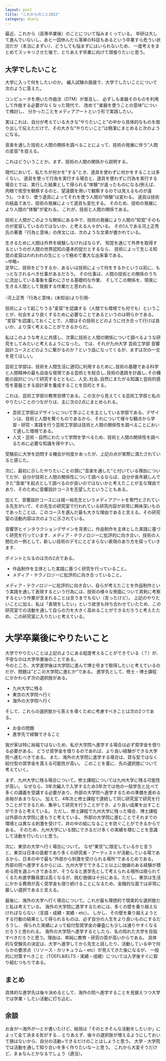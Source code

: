 ```yaml
---
layout: post
title: "これからのこと2022"
category: diary
---
```


最近、これから（高専卒業後）のことについて悩みまくっている。
卒研は大して進んでいないし、あと一回休んだら落単の科目もあるという卒業すら危うい状況だが（本当にまずい）、どうしても悩まずにはいられないため、
一度考えをまとめてスッキリさせた後で、とりあえず卒業に向けて頑張りたいと思う。

## 大学でしたいこと  
大学に入って何をしたいのか。
編入試験の面接で、大学でしたいことについて次のように答えた。
>
コンピュータを用いた作曲法（DTM）が普及し、
必ずしも楽器そのものを利用して作曲する必要がなくなった現代で、
改めて"楽器を使うことの意味"について検討し、
分かったことをメディアアートという形で実践したい。

実はこれは、自分が考えている大きな”やりたいこと”の中から具体的なものを取り出して伝えただけで、その大きな”やりたいこと”は簡潔にまとめると次のようになる。

>
音楽を通した技術と人間の関係を調べることによって、技術の発展に伴う”人間の変容”を捉える。

これはどういうことか。まず、技術の人間の関係から説明する。  

現代において、私たちが何かを"する"とき、道具を使わずに何かをすることは多くない。
道具を使って行為を実行する場合と、道具を使わずに行為を実行する場合とでは、実行した結果として得られる"体験"が違ったものになる(例えば、肉眼で夜空を観察するのと、望遠鏡を用いて観察するのでは見えるものが違う)。
つまり、使う道具によってそれを使う人間の”体験”は変わる。
道具は技術の結晶であり、技術の発展によって道具も変化する。
そのため、技術の発展により人間の"体験"が変わる。
これが、技術と人間の関係である。    

技術と人間がこのような関係にある中で、技術の発展により人間の"知覚"そのものが変容しているのではないか、と考える人々がいる。
その1人である河上正秀氏の著書『行為と意味』の序文には、次のような文章が書かれている。

>
生きるために人間は外界を経験しなければならず、
知覚を通じて外界を取得するというのが人間の世界認知の基本的掟だとするなら、
技術によって生じる知覚の変容はわれわれの生にとって極めて重大な出来事である。  
~中略~  
足早に、技術をどうするか、あるいは技術によって何をするかという以前に、もっとなされるべき仕事があるだろう。
その仕事は、人間の技術との関係のうちに流出している事象を露わにさせる基礎的な作業、
そしてこの関係を、現実に生きる人間として発掘する作業だと思われる。  
<br>
-河上正秀『行為と意味』(未知谷)より引用-

技術によって起こりうる"変容"を認識する（人間でも環境でも何でも）ということが、社会をより良くするために必要なことであるというのは明らかである。
"変容"を認識しておくことで、人間はその技術とどのように付き合って行けば良いか、より深く考えることができるからだ。

私はこのような考えに共感し、次第に技術と人間の関係について調べるような研究をしてみたいと考えるようになった。
では、それが九州大学 芸術工学部 音響設計コースとどのように繋がるのか？という話になってくるが、まずは次の一文を見てほしい。

>
芸術工学部は、技術を人間生活に適切に利用するために､技術の基礎である科学と人間精神の最も自由な発現である芸術とを総合し､技術の進路を計画し､その機能の設計について研究するとともに、人文､社会､自然にまたがる知識と芸術的感性を基盤とする設計家を養成することを目的とする。

これは、芸術工学部の教育目標である。この文から見えてくる芸術工学部と私のやりたいことのつながりは、主に次の2点にまとめられる。
* 芸術工学部はデザインについて学ぶことを主としている学部である。デザインは、技術と人間を繋ぐものであるから、それについて様々な観点から学習・研究・実践を行う芸術工学部は技術と人間の関係性を調べることにおいて適した環境である。  
* 人文・芸術・自然にわたって学問を学べるため、技術と人間の関係性を調べるために必要な知識を得やすい。  

受験前に大学を訪問する機会が何度かあったが、上記の点が実際に満たされていると感じた。  

次に、最初に示したやりたいことの頭に"音楽を通した"と付いている理由についてだが、自分が技術と人間の関係性について調べるならば、自分が長年親しんできた"音楽"を起点として調べるのが良いのではないかと考えたことが主な理由であり、そのために音響設計コースを志望したということもある。

加えて、音響設計コースには城一裕先生というメディアアートを専門とされている先生がいて、その先生の研究室で行われている研究内容が非常に興味深いものであったことは、このコースを選んだ最も大きな理由であると言える。その研究室の活動内容は次のように示されている。

>
音響学とインタラクションデザインを背景に，作品制作を主体とした実践に基づく研究を行っています．メディア・テクノロジーに批評的に向き合い，技術の人間化の一例として，新しい技術のデモにとどまらない表現のあり方を探っていきます．

ポイントとなるのは次の2点である。
* 作品制作を主体とした実践に基づく研究を行っていること。
* メディア・テクノロジーに批評的に向き合っていること。

メディア・テクノロジーに批評的に向き合い、自らが考えたことを作品制作という実践を通して表現するという行為には、技術の様々な側面について真剣に考察するという作業が含まれることは言うまでもない（言ったけど）。
上記のやりたいことに加え、私は「表現をしたい」という欲求も持ち合わせていたため、この研究室での活動を通して自らの力を大きく高めることができるだろうと考えたため、この研究室に入りたいと考えている。

# 大学卒業後にやりたいこと  
大学でやりたいことは上記のようにある程度考えることができている（？）が、不安なのは大学卒業後のことである。  
今のところ、大学進学後は大学院に進んで博士号まで取得したいと考えているのだが、問題は”どこの大学院に進むか”である。
進学先として、修士・博士課程にかかわらず次の選択肢がある。

* 九州大学に残る
* 東京の大学院へ行く
* 海外の大学院へ行く

そして、これらの選択肢から答えを導くために考慮すべきことは次の2つである。

* お金の問題
* 進学先で経験できること

我が家は特に裕福ではないため、私が大学院へ進学する場合は必ず奨学金を借りる必要がある。
どうせ奨学金を借りるのであれば、より良い経験ができる大学院へ進むべきである。
また、海外の大学院に進学する場合は、貸与型ではなく給付型の奨学金を貰える可能性が高い。
このことを基に、先の選択肢について考えていく。

まず、九州大学に残る場合について。修士課程については九州大学に残る可能性が高い。
なぜなら、3年次編入で入学するため3年次では他の一般学生と比ベて多くの講義を受講する必要があり、外部の大学院へ進学するための準備を進める余裕があまりない。
加えて、4年次と修士課程で連続して同じ研究室で研究を行うことができるため、集中して研究を行うことができ、より良い成果を出すことができると考えている。
ただし、修士課程で九州大学に残った場合、博士課程は外部の大学院に進もうと考えている。
外部の大学院に進むことでそれまでの環境とは異なる刺激を受けて、井の中の蛙になることを防ぐことができるからである。
そのため、九州大学にいる間にできるだけ多くの実績を積むことを意識して活動を行いたいと思う。

次に、東京の大学へ行く場合について。
なぜ”東京”に限定しているかと言うと、東京は日本の首都であり多くの研究者・アーティストが活動している場であるから、日本の中で最も”外部から刺激を受けられる場所”であるためである。
外部の院へ進学するからには、九州大学でできること以上に価値のある経験が積める院を選ぶべきであるが、そうなると進学先として考えられる場所は限られてくるため進学難易度は高くなるが、挑む価値は十分にある。ただし、東京は生活にかかる費用が高く奨学金も借り続けることになるため、金銭的な面では非常に厳しい選択であると言える。

最後に、海外の大学へ行く場合について。これが最も理想的で現実的な選択肢だと私は考えている。
海外の大学院に進学するためには、多くの壁を乗り越えなければならない（言語・成績・実績・etc）。
しかし、その壁を乗り越えようとする行動の結果として得られるものは、必ず自分の人生をより良いものにするだろうし、
得られた実績によって給付型奨学金の審査にも少しは通りやすくなるだろうと思われる。
海外の大学院へ進学するとしたら、名の知れた大学を目指すべきだろうと思う。理由は、単純に教育・研究の質が高いからである。
具体的な受験先の決定は、大学へ進学してから先生と話したり、活動している中で何らかの要求点（リソース・カリキュラム・etc）が見えてきた後になるが、
一般的に対策すべきこと（TOEFL&IELTS・実績・成績）については入学後すぐに取り組むつもりである。

## まとめ

具体的な進学先は後々決めるとして、海外の院へ進学することを見据えつつ大学では学業・したい活動に打ち込む。

## 余談

お金が〜海外が〜とか書いたけど、結局は「そのときそんな活動をしたいか」によって全て決まる気がする…
とりあえず、後々の選択肢が増えるようにしておいて損はないから、自分の活動+できるだけのことはしようと思う。
大学・大学院では活動を通して知り合いを多く作りたいなーと思う。
これから大変そうだけど、まぁなんとかなるでしょう（適当）。
